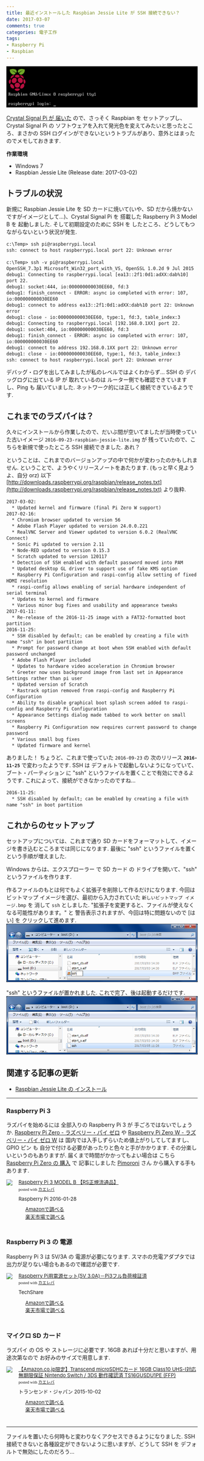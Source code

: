 ```yaml
---
title: 最近インストールした Raspbian Jessie Lite が SSH 接続できない？
date: 2017-03-07
comments: true
categories: 電子工作
tags:
- Raspberry Pi
- Raspbian
---
```


![](/assets/raspi/raspbian-jessie-lite/raspbian-jessie-lite.png "Raspbian Jessie Lite")

[Crystal Signal Pi が 届いた](/2017/03/04/CrystalSignalPiが届いた！/) ので、さっそく Raspbian を セットアップし、Crystal Signal Pi の ソフトウェアを入れて発光色を変えてみたいと思ったところ、まさかの SSH ログインができないというトラブルがあり、意外とはまったのでメモしておきます.

**作業環境**
- Windows 7
- Raspbian Jessie Lite (Release date: 2017-03-02)


## トラブルの状況
新規に Raspbian Jessie Lite を SD カードに焼いて(いや、SD だから焼かないですがイメージとして...)、Crystal Signal Pi を 搭載した Raspberry Pi 3 Model B を 起動しました.
そして初期設定のために SSH を したところ、どうしてもつながらないという状況が発生.

```shell-session
c:\Temp> ssh pi@raspberrypi.local
ssh: connect to host raspberrypi.local port 22: Unknown error

c:\Temp> ssh -v pi@raspberrypi.local
OpenSSH_7.3p1 Microsoft_Win32_port_with_VS, OpenSSL 1.0.2d 9 Jul 2015
debug1: Connecting to raspberrypi.local [ea13::2f1:0d1:adXX:dab%10] port 22.
debug1: socket:444, io:000000000030EE60, fd:3
debug1: finish_connect - ERROR: async io completed with error: 107, io:000000000030EE60
debug1: connect to address ea13::2f1:0d1:adXX:dab%10 port 22: Unknown error
debug1: close - io:000000000030EE60, type:1, fd:3, table_index:3
debug1: Connecting to raspberrypi.local [192.168.0.1XX] port 22.
debug1: socket:404, io:000000000030EE60, fd:3
debug1: finish_connect - ERROR: async io completed with error: 107, io:000000000030EE60
debug1: connect to address 192.168.0.1XX port 22: Unknown error
debug1: close - io:000000000030EE60, type:1, fd:3, table_index:3
ssh: connect to host raspberrypi.local port 22: Unknown error
```

デバッグ・ログを出してみましたが私のレベルではよくわからず... SSH の デバッグログに出ている IP が 取れているのは ルーター側でも確認できていますし、Ping も 届いていました. ネットワーク的には正しく接続できているようです.


## これまでのラズパイは？
久々にインストールから作業したので、だいぶ間が空いてましたが当時使っていた古いイメージ `2016-09-23-raspbian-jessie-lite.img` が 残っていたので、こちらを新規で使ったところ SSH 接続できました. あれ？

ということは、これまでのバージョンアップの中で何かが変わったのかもしれません. ということで、ようやくリリースノートをあたります. (もっと早く見ようよ、自分 orz)
以下 [http://downloads.raspberrypi.org/raspbian/release_notes.txt](http://downloads.raspberrypi.org/raspbian/release_notes.txt) より抜粋.
```Text
2017-03-02:
  * Updated kernel and firmware (final Pi Zero W support)
2017-02-16:
  * Chromium browser updated to version 56
  * Adobe Flash Player updated to version 24.0.0.221
  * RealVNC Server and Viewer updated to version 6.0.2 (RealVNC Connect)
  * Sonic Pi updated to version 2.11
  * Node-RED updated to version 0.15.3
  * Scratch updated to version 120117
  * Detection of SSH enabled with default password moved into PAM
  * Updated desktop GL driver to support use of fake KMS option
  * Raspberry Pi Configuration and raspi-config allow setting of fixed HDMI resolution
  * raspi-config allows enabling of serial hardware independent of serial terminal
  * Updates to kernel and firmware
  * Various minor bug fixes and usability and appearance tweaks
2017-01-11:
  * Re-release of the 2016-11-25 image with a FAT32-formatted boot partition
2016-11-25:
  * SSH disabled by default; can be enabled by creating a file with name "ssh" in boot partition
  * Prompt for password change at boot when SSH enabled with default password unchanged
  * Adobe Flash Player included
  * Updates to hardware video acceleration in Chromium browser
  * Greeter now uses background image from last set in Appearance Settings rather than pi user
  * Updated version of Scratch
  * Rastrack option removed from raspi-config and Raspberry Pi Configuration
  * Ability to disable graphical boot splash screen added to raspi-config and Raspberry Pi Configuration
  * Appearance Settings dialog made tabbed to work better on small screens
  * Raspberry Pi Configuration now requires current password to change password
  * Various small bug fixes
  * Updated firmware and kernel
```

ありました！ ちょうど、これまで使っていた `2016-09-23` の 次のリリース **`2016-11-25`** で変わったようです.
SSH は デフォルトで起動しないようになっていて、ブート・パーティション に "ssh" というファイルを置くことで有効にできるようです. これによって、接続ができなかったのですね...
```Text
2016-11-25:
  * SSH disabled by default; can be enabled by creating a file with name "ssh" in boot partition
```


## これからのセットアップ
セットアップについては、これまで通り SD カードをフォーマットして、イメージを書き込むところまでは同じになります. 最後に "ssh" というファイルを置くという手順が増えました.

Windows からは、エクスプローラー で SD カード の ドライブを開いて、"ssh" というファイルを作ります.

作るファイルのもとは何でもよく拡張子を削除して作るだけになります. 今回はビットマップ イメージを選び、最初から入力されていた `新しいビットマップ イメージ.bmp` を 消して `ssh` としました. "拡張子を変更すると、ファイルが使えなくなる可能性があります。" と 警告表示されますが、今回は特に問題ないので [はい] を クリックして進めます.
![](/assets/raspi/raspbian-jessie-lite/11.png)

"ssh" というファイルが置かれました. これで完了、後は起動するだけです.
![](/assets/raspi/raspbian-jessie-lite/12.png)


## 関連する記事の更新
- [Raspbian Jessie Lite の インストール](/2016/11/19/Raspbian-Jessie-Liteのインストール/)



- - - -
### Raspberry Pi 3
ラズパイを始めるには 全部入りの Raspberry Pi 3 が 手ごろではないでしょうか. <a href="//af.moshimo.com/af/c/click?a_id=860699&p_id=170&pc_id=185&pl_id=4062&s_v=b5Rz2P0601xu&url=http%3A%2F%2Fwww.amazon.co.jp%2Fexec%2Fobidos%2FASIN%2FB018K9NNJW%2Fref%3Dnosim" target="_blank" >Raspberry Pi Zero - ラズベリー・パイ ゼロ</a> や <a href="//af.moshimo.com/af/c/click?a_id=860699&p_id=170&pc_id=185&pl_id=4062&s_v=b5Rz2P0601xu&url=http%3A%2F%2Fwww.amazon.co.jp%2Fexec%2Fobidos%2FASIN%2FB01GFAIKMI%2Fref%3Dnosim" target="_blank" >Raspberry Pi Zero W - ラズベリー・パイ ゼロ W</a> は 国内では入手しずらいため値上がりしてしてますし、GPIO ピン も 自分で付ける必要があったりと色々と手がかかります. その分楽しいというのもありますが.
届くまで時間がかかってもよい場合は こちら [Raspberry Pi Zero の 購入](/2016/11/13/Raspberry-Pi-Zeroの購入/) で 記事にしました [Pimoroni](https://pimoroni.com/) さん から購入する手もあります.
<div class="kaerebalink-box" style="text-align:left;padding-bottom:20px;font-size:small;/zoom: 1;overflow: hidden;"><div class="kaerebalink-image" style="float:left;margin:0 15px 10px 0;"><a href="//af.moshimo.com/af/c/click?a_id=860699&p_id=170&pc_id=185&pl_id=4062&s_v=b5Rz2P0601xu&url=http%3A%2F%2Fwww.amazon.co.jp%2Fexec%2Fobidos%2FASIN%2FB01CFHHYF4%2Fref%3Dnosim" target="_blank" ><img src="https://images-fe.ssl-images-amazon.com/images/I/41zcKgUQXtL._SL160_.jpg" style="border: none;" /></a><img src="//i.moshimo.com/af/i/impression?a_id=860699&p_id=170&pc_id=185&pl_id=4062" width="1" height="1" style="border:none;"></div><div class="kaerebalink-info" style="line-height:120%;/zoom: 1;overflow: hidden;"><div class="kaerebalink-name" style="margin-bottom:10px;line-height:120%"><a href="//af.moshimo.com/af/c/click?a_id=860699&p_id=170&pc_id=185&pl_id=4062&s_v=b5Rz2P0601xu&url=http%3A%2F%2Fwww.amazon.co.jp%2Fexec%2Fobidos%2FASIN%2FB01CFHHYF4%2Fref%3Dnosim" target="_blank" >Raspberry Pi 3 MODEL B 【RS正規流通品】</a><img src="//i.moshimo.com/af/i/impression?a_id=860699&p_id=170&pc_id=185&pl_id=4062" width="1" height="1" style="border:none;"><div class="kaerebalink-powered-date" style="font-size:8pt;margin-top:5px;font-family:verdana;line-height:120%">posted with <a href="http://kaereba.com" rel="nofollow" target="_blank">カエレバ</a></div></div><div class="kaerebalink-detail" style="margin-bottom:5px;"> Raspberry Pi 2016-01-28    </div><div class="kaerebalink-link1" style="margin-top:10px;"><div class="shoplinkamazon" style="margin-right:5px;background: url('//img.yomereba.com/kl.gif') 0 0 no-repeat;padding: 2px 0 2px 18px;white-space: nowrap;"><a href="//af.moshimo.com/af/c/click?a_id=860699&p_id=170&pc_id=185&pl_id=4062&s_v=b5Rz2P0601xu&url=http%3A%2F%2Fwww.amazon.co.jp%2Fgp%2Fsearch%3Fkeywords%3DRaspberry%2520Pi%25203%26__mk_ja_JP%3D%25E3%2582%25AB%25E3%2582%25BF%25E3%2582%25AB%25E3%2583%258A" target="_blank" >Amazonで調べる</a><img src="//i.moshimo.com/af/i/impression?a_id=860699&p_id=170&pc_id=185&pl_id=4062" width="1" height="1" style="border:none;"></div><div class="shoplinkrakuten" style="margin-right:5px;background: url('//img.yomereba.com/kl.gif') 0 -50px no-repeat;padding: 2px 0 2px 18px;white-space: nowrap;"><a href="//af.moshimo.com/af/c/click?a_id=862013&p_id=54&pc_id=54&pl_id=616&s_v=b5Rz2P0601xu&url=http%3A%2F%2Fsearch.rakuten.co.jp%2Fsearch%2Fmall%2FRaspberry%2520Pi%25203%2F-%2Ff.1-p.1-s.1-sf.0-st.A-v.2%3Fx%3D0" target="_blank" >楽天市場で調べる</a><img src="//i.moshimo.com/af/i/impression?a_id=862013&p_id=54&pc_id=54&pl_id=616" width="1" height="1" style="border:none;"></div></div></div><div class="booklink-footer" style="clear: left"></div></div>

### Raspberry Pi 3 の 電源
Raspberry Pi 3 は 5V/3A の 電源が必要になります. スマホの充電アダプタでは出力が足りない場合もあるので確認が必要です.
<div class="kaerebalink-box" style="text-align:left;padding-bottom:20px;font-size:small;/zoom: 1;overflow: hidden;"><div class="kaerebalink-image" style="float:left;margin:0 15px 10px 0;"><a href="//af.moshimo.com/af/c/click?a_id=860699&p_id=170&pc_id=185&pl_id=4062&s_v=b5Rz2P0601xu&url=http%3A%2F%2Fwww.amazon.co.jp%2Fexec%2Fobidos%2FASIN%2FB01N8ZIJL8%2Fref%3Dnosim" target="_blank" ><img src="https://images-fe.ssl-images-amazon.com/images/I/41p5wekKaIL._SL160_.jpg" style="border: none;" /></a><img src="//i.moshimo.com/af/i/impression?a_id=860699&p_id=170&pc_id=185&pl_id=4062" width="1" height="1" style="border:none;"></div><div class="kaerebalink-info" style="line-height:120%;/zoom: 1;overflow: hidden;"><div class="kaerebalink-name" style="margin-bottom:10px;line-height:120%"><a href="//af.moshimo.com/af/c/click?a_id=860699&p_id=170&pc_id=185&pl_id=4062&s_v=b5Rz2P0601xu&url=http%3A%2F%2Fwww.amazon.co.jp%2Fexec%2Fobidos%2FASIN%2FB01N8ZIJL8%2Fref%3Dnosim" target="_blank" >Raspberry Pi用電源セット(5V 3.0A)－Pi3フル負荷検証済</a><img src="//i.moshimo.com/af/i/impression?a_id=860699&p_id=170&pc_id=185&pl_id=4062" width="1" height="1" style="border:none;"><div class="kaerebalink-powered-date" style="font-size:8pt;margin-top:5px;font-family:verdana;line-height:120%">posted with <a href="http://kaereba.com" rel="nofollow" target="_blank">カエレバ</a></div></div><div class="kaerebalink-detail" style="margin-bottom:5px;"> TechShare     </div><div class="kaerebalink-link1" style="margin-top:10px;"><div class="shoplinkamazon" style="margin-right:5px;background: url('//img.yomereba.com/kl.gif') 0 0 no-repeat;padding: 2px 0 2px 18px;white-space: nowrap;"><a href="//af.moshimo.com/af/c/click?a_id=860699&p_id=170&pc_id=185&pl_id=4062&s_v=b5Rz2P0601xu&url=http%3A%2F%2Fwww.amazon.co.jp%2Fgp%2Fsearch%3Fkeywords%3DRaspberry%2520Pi%25203%2520%25E9%259B%25BB%25E6%25BA%2590%25203A%26__mk_ja_JP%3D%25E3%2582%25AB%25E3%2582%25BF%25E3%2582%25AB%25E3%2583%258A" target="_blank" >Amazonで調べる</a><img src="//i.moshimo.com/af/i/impression?a_id=860699&p_id=170&pc_id=185&pl_id=4062" width="1" height="1" style="border:none;"></div><div class="shoplinkrakuten" style="margin-right:5px;background: url('//img.yomereba.com/kl.gif') 0 -50px no-repeat;padding: 2px 0 2px 18px;white-space: nowrap;"><a href="//af.moshimo.com/af/c/click?a_id=862013&p_id=54&pc_id=54&pl_id=616&s_v=b5Rz2P0601xu&url=http%3A%2F%2Fsearch.rakuten.co.jp%2Fsearch%2Fmall%2FRaspberry%2520Pi%25203%2520%25E9%259B%25BB%25E6%25BA%2590%25203A%2F-%2Ff.1-p.1-s.1-sf.0-st.A-v.2%3Fx%3D0" target="_blank" >楽天市場で調べる</a><img src="//i.moshimo.com/af/i/impression?a_id=862013&p_id=54&pc_id=54&pl_id=616" width="1" height="1" style="border:none;"></div></div></div><div class="booklink-footer" style="clear: left"></div></div>

### マイクロ SD カード
ラズパイ の OS や ストレージに必要です. 16GB あれば十分だと思いますが、用途次第なので お好みのサイズで用意します.
<div class="kaerebalink-box" style="text-align:left;padding-bottom:20px;font-size:small;/zoom: 1;overflow: hidden;"><div class="kaerebalink-image" style="float:left;margin:0 15px 10px 0;"><a href="//af.moshimo.com/af/c/click?a_id=860699&p_id=170&pc_id=185&pl_id=4062&s_v=b5Rz2P0601xu&url=http%3A%2F%2Fwww.amazon.co.jp%2Fexec%2Fobidos%2FASIN%2FB015J44QS8%2Fref%3Dnosim" target="_blank" ><img src="https://images-fe.ssl-images-amazon.com/images/I/51JBMptiJgL._SL160_.jpg" style="border: none;" /></a><img src="//i.moshimo.com/af/i/impression?a_id=860699&p_id=170&pc_id=185&pl_id=4062" width="1" height="1" style="border:none;"></div><div class="kaerebalink-info" style="line-height:120%;/zoom: 1;overflow: hidden;"><div class="kaerebalink-name" style="margin-bottom:10px;line-height:120%"><a href="//af.moshimo.com/af/c/click?a_id=860699&p_id=170&pc_id=185&pl_id=4062&s_v=b5Rz2P0601xu&url=http%3A%2F%2Fwww.amazon.co.jp%2Fexec%2Fobidos%2FASIN%2FB015J44QS8%2Fref%3Dnosim" target="_blank" >【Amazon.co.jp限定】Transcend microSDHCカード 16GB Class10 UHS-I対応 無期限保証 Nintendo Switch / 3DS 動作確認済 TS16GUSDU1PE (FFP)</a><img src="//i.moshimo.com/af/i/impression?a_id=860699&p_id=170&pc_id=185&pl_id=4062" width="1" height="1" style="border:none;"><div class="kaerebalink-powered-date" style="font-size:8pt;margin-top:5px;font-family:verdana;line-height:120%">posted with <a href="http://kaereba.com" rel="nofollow" target="_blank">カエレバ</a></div></div><div class="kaerebalink-detail" style="margin-bottom:5px;"> トランセンド・ジャパン 2015-10-02    </div><div class="kaerebalink-link1" style="margin-top:10px;"><div class="shoplinkamazon" style="margin-right:5px;background: url('//img.yomereba.com/kl.gif') 0 0 no-repeat;padding: 2px 0 2px 18px;white-space: nowrap;"><a href="//af.moshimo.com/af/c/click?a_id=860699&p_id=170&pc_id=185&pl_id=4062&s_v=b5Rz2P0601xu&url=http%3A%2F%2Fwww.amazon.co.jp%2Fgp%2Fsearch%3Fkeywords%3DTranscend%2520microSDHC%25E3%2582%25AB%25E3%2583%25BC%25E3%2583%2589%26__mk_ja_JP%3D%25E3%2582%25AB%25E3%2582%25BF%25E3%2582%25AB%25E3%2583%258A" target="_blank" >Amazonで調べる</a><img src="//i.moshimo.com/af/i/impression?a_id=860699&p_id=170&pc_id=185&pl_id=4062" width="1" height="1" style="border:none;"></div><div class="shoplinkrakuten" style="margin-right:5px;background: url('//img.yomereba.com/kl.gif') 0 -50px no-repeat;padding: 2px 0 2px 18px;white-space: nowrap;"><a href="//af.moshimo.com/af/c/click?a_id=862013&p_id=54&pc_id=54&pl_id=616&s_v=b5Rz2P0601xu&url=http%3A%2F%2Fsearch.rakuten.co.jp%2Fsearch%2Fmall%2FTranscend%2520microSDHC%25E3%2582%25AB%25E3%2583%25BC%25E3%2583%2589%2F-%2Ff.1-p.1-s.1-sf.0-st.A-v.2%3Fx%3D0" target="_blank" >楽天市場で調べる</a><img src="//i.moshimo.com/af/i/impression?a_id=862013&p_id=54&pc_id=54&pl_id=616" width="1" height="1" style="border:none;"></div></div></div><div class="booklink-footer" style="clear: left"></div></div>



- - - -
ファイルを置いたら何時もと変わりなくアクセスできるようになりました. SSH 接続できないと各種設定ができないように思いますが、どうして SSH を デフォルトで無効にしたのだろう...
